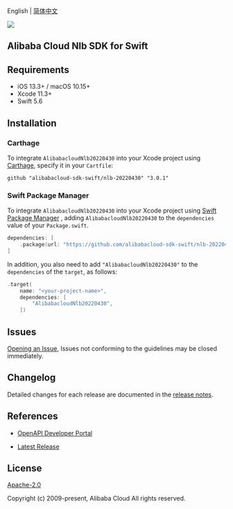 English | [简体中文](README-CN.md)

![](https://aliyunsdk-pages.alicdn.com/icons/AlibabaCloud.svg)

## Alibaba Cloud Nlb SDK for Swift

## Requirements

- iOS 13.3+ / macOS 10.15+
- Xcode 11.3+
- Swift 5.6

## Installation

### Carthage

To integrate `AlibabacloudNlb20220430` into your Xcode project using [Carthage](https://github.com/Carthage/Carthage), specify it in your `Cartfile`:

```ogdl
github "alibabacloud-sdk-swift/nlb-20220430" "3.0.1"
```

### Swift Package Manager

To integrate `AlibabacloudNlb20220430` into your Xcode project using [Swift Package Manager](https://swift.org/package-manager/) , adding `AlibabacloudNlb20220430` to the `dependencies` value of your `Package.swift`.

```swift
dependencies: [
    .package(url: "https://github.com/alibabacloud-sdk-swift/nlb-20220430.git", from: "3.0.1")
]
```

In addition, you also need to add `"AlibabacloudNlb20220430"` to the `dependencies` of the `target`, as follows:

```swift
.target(
    name: "<your-project-name>",
    dependencies: [
        "AlibabacloudNlb20220430",
    ])
```

## Issues

[Opening an Issue](https://github.com/alibabacloud-sdk-swift/nlb-20220430/issues/new), Issues not conforming to the guidelines may be closed immediately.

## Changelog

Detailed changes for each release are documented in the [release notes](./ChangeLog.txt).

## References

* [OpenAPI Developer Portal](https://next.api.alibabacloud.com/home)
- [Latest Release](https://github.com/alibabacloud-sdk-swift/nlb-20220430)

## License

[Apache-2.0](http://www.apache.org/licenses/LICENSE-2.0)

Copyright (c) 2009-present, Alibaba Cloud All rights reserved.
